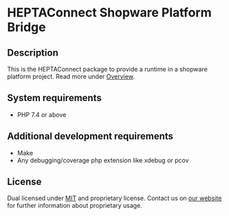 # HEPTAConnect Shopware Platform Bridge

## Description

This is the HEPTAConnect package to provide a runtime in a shopware platform project.
Read more under [Overview](../heptaconnect-docs).


## System requirements

* PHP 7.4 or above


## Additional development requirements

* Make
* Any debugging/coverage php extension like xdebug or pcov


## License

Dual licensed under [MIT](./LICENSE.md) and proprietary license.
Contact us on [our website](https://www.heptacom.de) for further information about proprietary usage.
